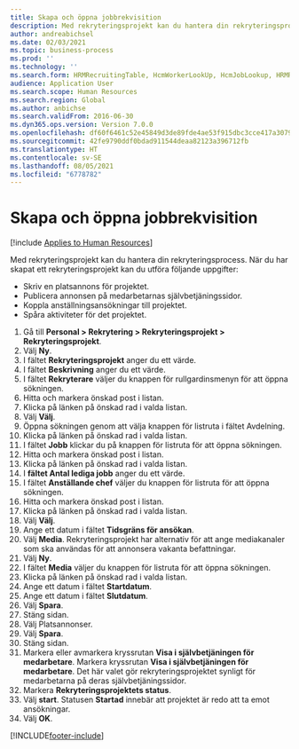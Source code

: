 ```yaml
---
title: Skapa och öppna jobbrekvisition
description: Med rekryteringsprojekt kan du hantera din rekryteringsprocess.
author: andreabichsel
ms.date: 02/03/2021
ms.topic: business-process
ms.prod: ''
ms.technology: ''
ms.search.form: HRMRecruitingTable, HcmWorkerLookUp, HcmJobLookup, HRMRecruitingMedia, HRMRecruitingJobAd, HcmPersonnelManagementWorkspace
audience: Application User
ms.search.scope: Human Resources
ms.search.region: Global
ms.author: anbichse
ms.search.validFrom: 2016-06-30
ms.dyn365.ops.version: Version 7.0.0
ms.openlocfilehash: df60f6461c52e45849d3de89fde4ae53f915dbc3cce417a30790acf443c5fecc
ms.sourcegitcommit: 42fe9790ddf0bdad911544deaa82123a396712fb
ms.translationtype: HT
ms.contentlocale: sv-SE
ms.lasthandoff: 08/05/2021
ms.locfileid: "6778782"
---
```

# <a name="create-and-open-job-requisition"></a>Skapa och öppna jobbrekvisition

[!include [Applies to Human Resources](../includes/applies-to-hr.md)]

Med rekryteringsprojekt kan du hantera din rekryteringsprocess. När du har skapat ett rekryteringsprojekt kan du utföra följande uppgifter:

- Skriv en platsannons för projektet.
- Publicera annonsen på medarbetarnas självbetjäningssidor.
- Koppla anställningsansökningar till projektet.
- Spåra aktiviteter för det projektet. 

1. Gå till **Personal > Rekrytering > Rekryteringsprojekt > Rekryteringsprojekt**.
2. Välj **Ny**.
3. I fältet **Rekryteringsprojekt** anger du ett värde.
4. I fältet **Beskrivning** anger du ett värde.
5. I fältet **Rekryterare** väljer du knappen för rullgardinsmenyn för att öppna sökningen.
6. Hitta och markera önskad post i listan.
7. Klicka på länken på önskad rad i valda listan.
8. Välj **Välj**.
9. Öppna sökningen genom att välja knappen för listruta i fältet Avdelning.
10. Klicka på länken på önskad rad i valda listan.
11. I fältet **Jobb** klickar du på knappen för listruta för att öppna sökningen.
12. Hitta och markera önskad post i listan.
13. Klicka på länken på önskad rad i valda listan.
14. I **fältet Antal lediga jobb** anger du ett värde.
15. I fältet **Anställande chef** väljer du knappen för listruta för att öppna sökningen.
16. Hitta och markera önskad post i listan.
17. Klicka på länken på önskad rad i valda listan.
18. Välj **Välj**.
19. Ange ett datum i fältet **Tidsgräns för ansökan**.
20. Välj **Media**. Rekryteringsprojekt har alternativ för att ange mediakanaler som ska användas för att annonsera vakanta befattningar.  
21. Välj **Ny**.
22. I fältet **Media** väljer du knappen för listruta för att öppna sökningen.
23. Klicka på länken på önskad rad i valda listan.
24. Ange ett datum i fältet **Startdatum**.
25. Ange ett datum i fältet **Slutdatum**.
26. Välj **Spara**.
27. Stäng sidan.
28. Välj Platsannonser.
29. Välj **Spara**.
30. Stäng sidan.
31. Markera eller avmarkera kryssrutan **Visa i självbetjäningen för medarbetare**. Markera kryssrutan **Visa i självbetjäningen för medarbetare**. Det här valet gör rekryteringsprojektet synligt för medarbetarna på deras självbetjäningssidor.
32. Markera **Rekryteringsprojektets status**.
33. Välj **start**. Statusen **Startad** innebär att projektet är redo att ta emot ansökningar.  
34. Välj **OK**.

[!INCLUDE[footer-include](../includes/footer-banner.md)]